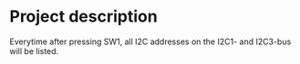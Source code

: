 # Project description

Everytime after pressing SW1, all I2C addresses on the I2C1- and I2C3-bus will be listed.
